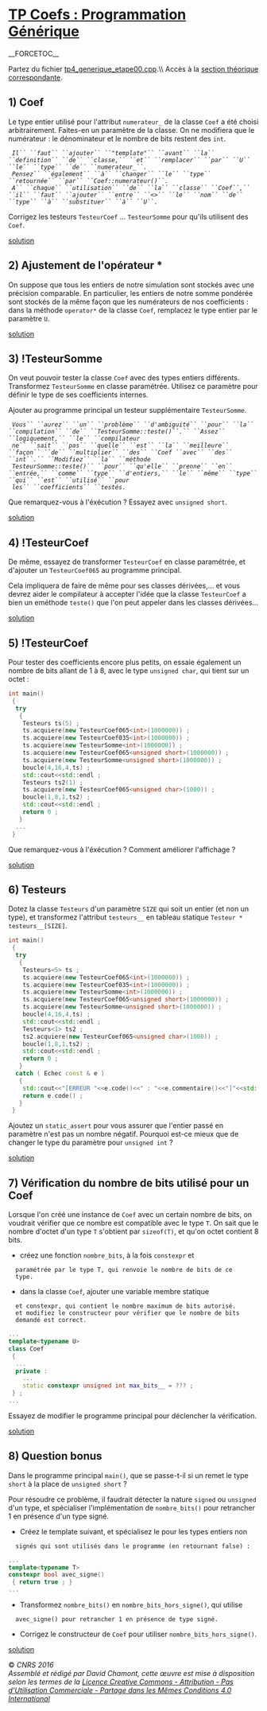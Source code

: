 # [TP Coefs : Programmation Générique](README.md.md)

\_\_FORCETOC\_\_

Partez du fichier [tp4\_generique\_etape00.cpp](https://github.com/ReseauDevlog/SynopeCpp/raw/master/session-2016-04-idf/coefs/tp4_generique_etape00.cpp).\\\\ Accès à la [section théorique correspondante](TheorieGenerique.md).

## 1\) Coef<int>

Le type entier utilisé pour l'attribut `numerateur_` de la classe `Coef` a été choisi arbitrairement. Faites-en un paramètre de la classe. On ne modifiera que le numérateur : le dénominateur et le nombre de bits restent des `int`.

` `*`Il`` ``faut`` ``ajouter`` ``"template`<typename U>`"`` ``avant`` ``la`` ``definition`` ``de`` ``classe,`` ``et`` ``remplacer`` ``par`` ``U`` ``le`` ``type`` ``de`` ``numerateur_``.`*  
` `*`Pensez`` ``également`` ``à`` ``changer`` ``le`` ``type`` ``retournée`` ``par`` ``Coef::numerateur()``.`*  
` `*`A`` ``chaque`` ``utilisation`` ``de`` ``la`` ``classe`` ``Coef``,`` ``il`` ``faut`` ``ajouter`` ``entre`` ``<>`` ``le`` ``nom`` ``de`` ``type`` ``à`` ``substituer`` ``à`` ``U``.`*

Corrigez les testeurs `TesteurCoef` ... `TesteurSomme` pour qu'ils utilisent des `Coef`<int>.

[solution](https://github.com/ReseauDevlog/SynopeCpp/raw/master/session-2016-04-idf/coefs/tp4_generique_etape01.cpp)

## 2\) Ajustement de l'opérateur \*

On suppose que tous les entiers de notre simulation sont stockés avec une précision comparable. En particulier, les entiers de notre somme pondérée sont stockés de la même façon que les numérateurs de nos coefficients : dans la méthode `operator*` de la classe `Coef`, remplacez le type entier par le paramètre `U`.

[solution](https://github.com/ReseauDevlog/SynopeCpp/raw/master/session-2016-04-idf/coefs/tp4_generique_etape02.cpp)

## 3\) \!TesteurSomme<short>

On veut pouvoir tester la classe `Coef` avec des types entiers différents. Transformez `TesteurSomme` en classe paramétrée. Utilisez ce paramètre pour définir le type de ses coefficients internes.

Ajouter au programme principal un testeur supplémentaire `TesteurSomme`<short>.

` `*`Vous`` ``aurez`` ``un`` ``problème`` ``d'ambiguité`` ``pour`` ``la`` ``compilation`` ``de`` ``TesteurSomme::teste()``.`` ``Assez`` ``logiquement,`` ``le`` ``compilateur`*  
` `*`ne`` ``sait`` ``pas`` ``quelle`` ``est`` ``la`` ``meilleure`` ``façon`` ``de`` ``multiplier`` ``des`` ``Coef`<short>` ``avec`` ``des`` ``int``.`` ``Modifiez`` ``la`` ``méthode`*  
` `*`TesteurSomme::teste()`` ``pour`` ``qu'elle`` ``prenne`` ``en`` ``entrée,`` ``comme`` ``type`` ``d'entiers,`` ``le`` ``même`` ``type`` ``qui`` ``est`` ``utilisé`` ``pour`*  
` `*`les`` ``coefficients`` ``testés.`*

Que remarquez-vous à l'éxécution ? Essayez avec `unsigned short`.

[solution](https://github.com/ReseauDevlog/SynopeCpp/raw/master/session-2016-04-idf/coefs/tp4_generique_etape03.cpp)

## 4\) \!TesteurCoef<unsigned short>

De même, essayez de transformer `TesteurCoef` en classe paramétrée, et d'ajouter un `TesteurCoef065`<unsigned short> au programme principal.

Cela impliquera de faire de même pour ses classes dérivées,... et vous devrez aider le compilateur à accepter l'idée que la classe `TesteurCoef` a bien un eméthode `teste()` que l'on peut appeler dans les classes dérivées...

[solution](https://github.com/ReseauDevlog/SynopeCpp/raw/master/session-2016-04-idf/coefs/tp4_generique_etape04.cpp)

## 5\) \!TesteurCoef<unsigned char>

Pour tester des coefficients encore plus petits, on essaie également un nombre de bits allant de 1 à 8, avec le type `unsigned char`, qui tient sur un octet :

``` cpp
int main()
 {
  try
   {
    Testeurs ts(5) ;
    ts.acquiere(new TesteurCoef065<int>(1000000)) ;
    ts.acquiere(new TesteurCoef035<int>(1000000)) ;
    ts.acquiere(new TesteurSomme<int>(1000000)) ;
    ts.acquiere(new TesteurCoef065<unsigned short>(1000000)) ;
    ts.acquiere(new TesteurSomme<unsigned short>(1000000)) ;
    boucle(4,16,4,ts) ;
    std::cout<<std::endl ;
    Testeurs ts2(1) ;
    ts.acquiere(new TesteurCoef065<unsigned char>(1000)) ;
    boucle(1,8,1,ts2) ;
    std::cout<<std::endl ;
    return 0 ;
   }
  ...
 }
```

Que remarquez-vous à l'éxécution ? Comment améliorer l'affichage ?

[solution](https://github.com/ReseauDevlog/SynopeCpp/raw/master/session-2016-04-idf/coefs/tp4_generique_etape05.cpp)

## 6\) Testeurs<int>

Dotez la classe `Testeurs` d'un paramètre `SIZE` qui soit un entier (et non un type), et transformez l'attribut `testeurs__` en tableau statique `Testeur * testeurs__[SIZE]`.

``` cpp
int main()
 {
  try
   {
    Testeurs<5> ts ;
    ts.acquiere(new TesteurCoef065<int>(1000000)) ;
    ts.acquiere(new TesteurCoef035<int>(1000000)) ;
    ts.acquiere(new TesteurSomme<int>(1000000)) ;
    ts.acquiere(new TesteurCoef065<unsigned short>(1000000)) ;
    ts.acquiere(new TesteurSomme<unsigned short>(1000000)) ;
    boucle(4,16,4,ts) ;
    std::cout<<std::endl ;
    Testeurs<1> ts2 ;
    ts2.acquiere(new TesteurCoef065<unsigned char>(1000)) ;
    boucle(1,8,1,ts2) ;
    std::cout<<std::endl ;
    return 0 ;
   }
  catch ( Echec const & e )
   {
    std::cout<<"[ERREUR "<<e.code()<<" : "<<e.commentaire()<<"]"<<std::endl ;
    return e.code() ;
   }
 }
```

Ajoutez un `static_assert` pour vous assurer que l'entier passé en paramètre n'est pas un nombre négatif. Pourquoi est-ce mieux que de changer le type du paramètre pour `unsigned int` ?

[solution](https://github.com/ReseauDevlog/SynopeCpp/raw/master/session-2016-04-idf/coefs/tp4_generique_etape06.cpp)

## 7\) Vérification du nombre de bits utilisé pour un Coef

Lorsque l'on créé une instance de `Coef`<T> avec un certain nombre de bits, on voudrait vérifier que ce nombre est compatible avec le type `T`. On sait que le nombre d'octet d'un type `T` s'obtient par `sizeof(T)`, et qu'on octet contient 8 bits.

  - créez une fonction `nombre_bits`, à la fois `constexpr` et

`  paramétrée par le type T, qui renvoie le nombre de bits de ce`  
`  type.`

  - dans la classe `Coef`<T>, ajouter une variable membre statique

`  et constexpr, qui contient le nombre maximum de bits autorisé.`  
`  et modifiez le constructeur pour vérifier que le nombre de bits`  
`  demandé est correct.`

``` cpp
...
template<typename U>
class Coef
 {
  ...
  private :
    ...
    static constexpr unsigned int max_bits__ = ??? ;
 } ;
...
```

Essayez de modifier le programme principal pour déclencher la vérification.

[solution](https://github.com/ReseauDevlog/SynopeCpp/raw/master/session-2016-04-idf/coefs/tp4_generique_etape07.cpp)

## 8\) Question bonus

Dans le programme principal `main()`, que se passe-t-il si un remet le type `short` à la place de `unsigned short` ?

Pour résoudre ce problème, il faudrait détecter la nature `signed` ou `unsigned` d'un type, et spécialiser l'implémentation de `nombre_bits()` pour retrancher 1 en présence d'un type signé.

  - Créez le template suivant, et spécialisez le pour les types entiers non

`  signés qui sont utilisés dans le programme (en retournant false) :`

``` cpp
...
template<typename T>
constexpr bool avec_signe()
 { return true ; }
...
```

  - Transformez `nombre_bits()` en `nombre_bits_hors_signe()`, qui utilise

`  avec_signe() pour retrancher 1 en présence de type signé.`

  - Corrigez le constructeur de `Coef` pour utiliser `nombre_bits_hors_signe()`.

[solution](https://github.com/ReseauDevlog/SynopeCpp/raw/master/session-2016-04-idf/coefs/tp4_generique_etape08.cpp)

  
  
© *CNRS 2016*  
*Assemblé et rédigé par David Chamont, cette œuvre est mise à disposition selon les termes de la [Licence Creative Commons - Attribution - Pas d’Utilisation Commerciale - Partage dans les Mêmes Conditions 4.0 International](http://creativecommons.org/licenses/by-nc-sa/4.0/)*
